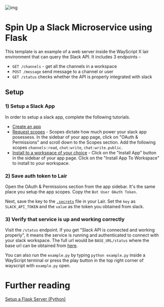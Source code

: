 ![img](https://i.ibb.co/Vgv9nf1/interface3.png)

# Spin Up a Slack Microservice using Flask

This template is an example of a web server inside the WayScript X lair environment that can query the Slack API. It includes 3 endpoints -

- `GET /channels` - get all the channels in a workspace
- `POST /message` send message to a channel or user
- `GET /status` checks whether the API is properly integrated with slack

## Setup

### 1) Setup a Slack App

In order to setup a slack app, complete the following tutorials.

- [Create an app](https://api.slack.com/authentication/basics#creating)
- [Request scopes](https://api.slack.com/authentication/basics#scopes) - Scopes dictate how much power your slack app posessess. In the sidebar of your app page, click on "OAuth & Permissions" and scroll down to the Scopes section. Add the following scopes `channels:read`, `chat:write`, `chat:write.public`.
- [Install to a workspace of your choice](https://api.slack.com/authentication/basics#installing) - Click on the "Install App" button in the sidebar of your app page. Click on the "Install App To Workspace" to install to your workspace.

### 2) Save auth token to Lair

Open the OAuth & Permissions section from the app sidebar. It's the same place you setup the app scopes. Copy the `Bot User OAuth Token`.

Next, save the key to the [`.secrets`](https://docs.wayscript.com/platform/lairs/environment-variables#example-.env-and-.secrets-files) file in your Lair. Set the `key` as `SLACK_API_TOKEN` and the `value` as the token you obtained from slack.

### 3) Verify that service is up and working correctly

Visit the `/status` endpoint. If you get "Slack API is connected and working properly", it means the service is running and authenticated to connect with your slack workspace. The full url would be `BASE_URL/status` where the base url can be obtained from [here](https://docs.wayscript.com/platform/lairs/endpoints#viewing-your-lairs-endpoints).

You can also run the `example.py` by typing `python example.py` inside a WayScript terminal or press the play button in the top right corner of wayscript with `example.py` open.

# Further reading

[Setup a Flask Server (Python)](https://docs.wayscript.com/quickstart-spin-up-server/python/host-a-flask-server)
